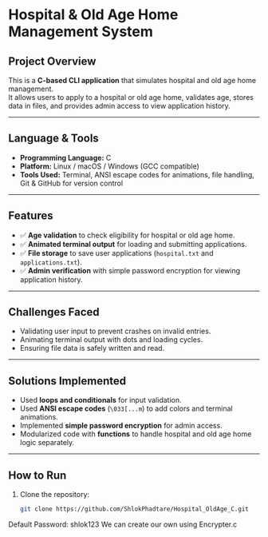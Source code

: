 # Hospital & Old Age Home Management System


## Project Overview
This is a **C-based CLI application** that simulates hospital and old age home management.  
It allows users to apply to a hospital or old age home, validates age, stores data in files, and provides admin access to view application history.

---

## Language & Tools
- **Programming Language:** C  
- **Platform:** Linux / macOS / Windows (GCC compatible)  
- **Tools Used:** Terminal, ANSI escape codes for animations, file handling, Git & GitHub for version control  

---

## Features
- ✅ **Age validation** to check eligibility for hospital or old age home.  
- ✅ **Animated terminal output** for loading and submitting applications.  
- ✅ **File storage** to save user applications (`hospital.txt` and `applications.txt`).  
- ✅ **Admin verification** with simple password encryption for viewing application history.  

---

## Challenges Faced
- Validating user input to prevent crashes on invalid entries.  
- Animating terminal output with dots and loading cycles.  
- Ensuring file data is safely written and read.  

---

## Solutions Implemented
- Used **loops and conditionals** for input validation.  
- Used **ANSI escape codes** (`\033[...m`) to add colors and terminal animations.  
- Implemented **simple password encryption** for admin access.  
- Modularized code with **functions** to handle hospital and old age home logic separately.  

---

## How to Run
1. Clone the repository:
   ```bash
   git clone https://github.com/ShlokPhadtare/Hospital_OldAge_C.git
Default Password: shlok123
We can create our own using Encrypter.c


